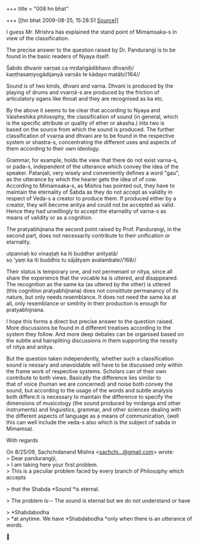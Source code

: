 +++
title = "008 hn bhat"

+++
[[hn bhat	2009-08-25, 15:28:51 [Source](https://groups.google.com/g/bvparishat/c/21Y-xtKw4A8)]]



I guess Mr. Mrishra has explained the stand point of Mimamsaka-s in  
view of the classification.  
  
The precise answer to the question raised by Dr. Pandurangi is to be  
found in the basic readers of Nyaya itself:  
  
Śabdo dhvanir varṇaś ca mṛdaṅgādibhavo dhvaniḥ/  
kaṇṭhasaṃyogādijanyā varṇās te kādayo matāḥ//164//  
  
Sound is of two kinds, dhvani and varna. Dhvani is produced by the  
playing of drums and vvarṇā-s are produced by the friction of  
articulatory ogans like throat and they are recognised as ka etc.  
  
By the above it seems to be clear that according to Nyaya and  
Vaisheshika philosophy, the classification of sound (in general, which  
is the specific attribute or quality of ether or akasha.) into two is  
based on the source from which the sound is produced. The further  
classification of vvarṇa and dhvani are to be found in the respective  
system or shastra-s, concentrating the different uses and aspects of  
them according to their own ideology.  
  
Grammar, for example, holds the view that there do not exist varna-s,  
or pada-s, independent of the utterance which convey the idea of the  
speaker. Patanjali, very wisely and conveniently defines a word "gau",  
as the utterance by which the hearer gets the idea of of cow.  
According to Mimamsaka-s, as Mishra has pointed out, they have to  
maintain the eternality of Śabda as they do not accept as validity in  
respect of Veda-s a creator to produce them. If produced either by a  
creator, they will become anitya and could not be accepted as valid.  
Hence they had unwillingly to accept the etarnality of varna-s as  
means of validity or as a cognition.  
  
  
The pratyabhijnana the second point raised by Prof. Pandurangi, in the  
second part, does not necessarily contribute to their unification or  
etarnality.  
  
utpannaḥ ko vinaṣṭaḥ ka iti buddher anityatā/  
so ’yaṃ ka iti buddhis tu sājātyam avalambate//168//  
  
Their status is temporary one, and not permenant or nitya, since all  
share the experience that the vocable ka is uttered, and disappeared.  
The recognition as the same ka (as uttered by the other) is uttered  
(this cognition pratyabhijnana) does not consititute permanancy of its  
nature, but only needs resemblance. It does not need the same ka at  
all, only resemblance or similrity in their production is enough for  
pratyabhijnana.  
  
  
I hope this forms a direct but precise answer to the question raised.  
More discussions be found in d different treatises according to the  
system they follow. And more deep debates can be organised based on  
the subtle and hairspliting discussions in them supporting the nessity  
of nitya and anitya.  
  
But the question taken independently, whether such a classification  
sound is nessary and unavoidable will have to be discussed only within  
the frame work of respective systems. Scholars can of their own  
contribute to both views. Basically the difference lies similar to  
that of voice (human we are concerned) and noise both convey the  
sound, but according to the usage of the words and subtle analysis  
both differe.It is necessary to maintain the difference to specify the  
dimensions of musicology (the sound produced by mrdanga and other  
instruments) and linguistics, grammar, and other sciences dealing with  
the different aspects of language as a means of communication, (well  
this can well include the veda-s also which is the subject of sabda in  
Mimamsa).  
  
With regards  

  
  
On 8/25/09, Sachchidanand Mishra \<[sachchi...@gmail.com]()\> wrote:  
\> Dear pandurangiji,  
\> I am taking here your first problem.  
\> This is a peculiar problem faced by every branch of Philosophy which accepts  

\> that the Shabda \*Sound \*is eternal.  

\> The problem is-- The sound is eternal but we do not understand or have  

\> \*Shabdabodha  
\> \*at anytime. We have \*Shabdabodha \*only when there is an utterance of words.  



